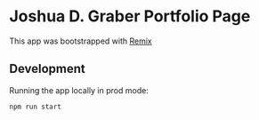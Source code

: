 # Joshua D. Graber Portfolio Page

This app was bootstrapped with [Remix](https://remix.run/docs)

## Development

Running the app locally in prod mode:

```sh
npm run start
```
